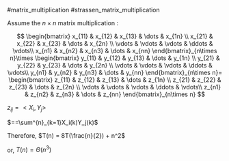 #matrix_multiplication #strassen_matrix_multiplication

Assume the $n\times n$ matrix multiplication :

$$
\begin{bmatrix}
    x_{11} & x_{12} & x_{13} & \dots & x_{1n} \\
    x_{21} & x_{22} & x_{23} & \dots & x_{2n} \\
    \vdots & \vdots & \vdots & \ddots & \vdots\\
    x_{n1} & x_{n2} & x_{n3} & \dots & x_{nn}
\end{bmatrix}_{n\times n}\times
\begin{bmatrix}
    y_{11} & y_{12} & y_{13} & \dots & y_{1n} \\
    y_{21} & y_{22} & y_{23} & \dots & y_{2n} \\
    \vdots & \vdots & \vdots & \ddots & \vdots\\
    y_{n1} & y_{n2} & y_{n3} & \dots & y_{nn}
\end{bmatrix}_{n\times n}=
\begin{bmatrix}
    z_{11} & z_{12} & z_{13} & \dots & z_{1n} \\
    z_{21} & z_{22} & z_{23} & \dots & z_{2n} \\
    \vdots & \vdots & \vdots & \ddots & \vdots\\
    z_{n1} & z_{n2} & z_{n3} & \dots & z_{nn}
\end{bmatrix}_{n\times n}
$$


$z_{ij} = <X_i, Y_j>$

$==\sum^{n}_{k=1}X_i(k)Y_j(k)$

Therefore,  $T(n) = 8T(\frac{n}{2}) + n^2$

or, $T(n) = \Theta(n^3)$
